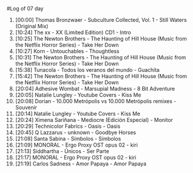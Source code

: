 #Log of 07 day

1. [00:00] Thomas Bronzwaer - Subculture Collected, Vol. 1 - Still Waters (Original Mix)
1. [10:24] The xx - XX (Limited Edition) CD1 - Intro
1. [10:25] The Newton Brothers - The Haunting of Hill House (Music from the Netflix Horror Series) - Take Her Down
1. [10:27] Korn - Untouchables - Thoughtless
1. [10:31] The Newton Brothers - The Haunting of Hill House (Music from the Netflix Horror Series) - Take Her Down
1. [15:38] Tunacola - Todos los veranos del mundo - Guachita
1. [15:42] The Newton Brothers - The Haunting of Hill House (Music from the Netflix Horror Series) - Take Her Down
1. [20:04] Adhesive Wombat - Marsupial Madness - 8 Bit Adventure
1. [20:05] Natalie Lungley - Youtube Covers - Kiss Me
1. [20:08] Dorian - 10.000 Metrópolis vs 10.000 Metrópolis remixes - Souvenir
1. [20:14] Natalie Lungley - Youtube Covers - Kiss Me
1. [20:24] Ximena Sariñana - Mediocre (Edición Especial) - Monitor
1. [20:29] Technicolor Fabrics - Oasis - Oasis
1. [20:45] Q Lazzarus - unknown - Goodbye Horses
1. [21:08] Santa Sabina - Símbolos - Símbolos
1. [21:09] MONORAL - Ergo Proxy OST opus 02 - kiri
1. [21:13] Siddhartha - Únicos - Ser Parte
1. [21:17] MONORAL - Ergo Proxy OST opus 02 - kiri
1. [21:19] Carlos Sadness - Amor Papaya - Amor Papaya
